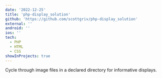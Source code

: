 ```yaml
---
date: '2022-12-25'
title: 'php-display_solution'
github: 'https://github.com/scottgriv/php-display_solution'
external: ''
android: ''
ios: ''
tech:
  - PHP
  - HTML
  - CSS
showInProjects: true
---
```


Cycle through image files in a declared directory for informative displays.
